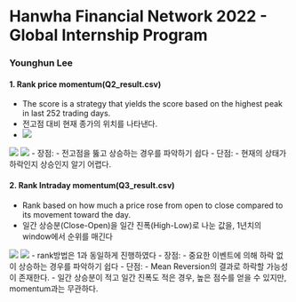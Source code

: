 # Hanwha Financial Network 2022 - Global Internship Program
### Younghun Lee



#### 1. Rank price momentum(Q2_result.csv)
- The score is a strategy that yields the score based on the highest peak in last 252 trading days.
- 전고점 대비 현재 종가의 위치를 나타낸다.
- <img src="https://render.githubusercontent.com/render/math?math = ">
<img src="https://render.githubusercontent.com/render/math?math={(rank(Close, window=252)-1)/251} #gh-light-mode-only">
<img src="https://render.githubusercontent.com/render/math?math={\color{white}(rank(Close, window=252)-1)/251}, window=252)-1)/251 #gh-dark-mode-only">
- 장점:
  - 전고점을 뚫고 상승하는 경우를 파악하기 쉽다
- 단점:
  - 현재의 상태가 하락인지 상승인지 알기 어렵다.


#### 2. Rank Intraday momentum(Q3_result.csv)
-  Rank based on how much a price rose from open to close compared to its movement toward the day.
- 일간 상승분(Close-Open)을 일간 진폭(High-Low)로 나눈 값을, 1년치의 window에서 순위를 매긴다
<img src="https://render.githubusercontent.com/render/math?math=(rank(\frac{Close-Open}{High-Low}, window=252)-1)/251 #gh-light-mode-only">
<img src="https://render.githubusercontent.com/render/math?math={\color{white}(rank(\frac{Close-Open}{High-Low}, window=252)-1)/251} #gh-dark-mode-only">
- rank방법은 1과 동일하게 진행하였다
- 장점:
  - 중요한 이벤트에 의해 하락 없이 상승하는 경우를 파악하기 쉽다
- 단점:
  - Mean Reversion의 결과로 하락할 가능성이 존재한다.
  - 일간 상승분이 적고 일간 진폭도 적은 경우, 높은 점수를 얻을 수 있지만, momentum과는 무관하다.
